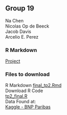## Group 19

Na Chen   
Nicolas Op de Beeck   
Jacob Davis   
Arcelio E. Perez  

### R Markdown
[Project](https://arcelioeperez.github.io/Team19-TP2-Presentation/final_tp2.html) 

### Files to download  
R Markdown
<a href="source/final_tp2.Rmd">final_tp2.Rmd</a>  
Download R Code     
<a href="source/tp2_final.R">tp2_final.R</a>  
Data Found at:  
[Kaggle - BNP Paribas](https://www.kaggle.com/c/bnp-paribas-cardif-claims-management/data)


